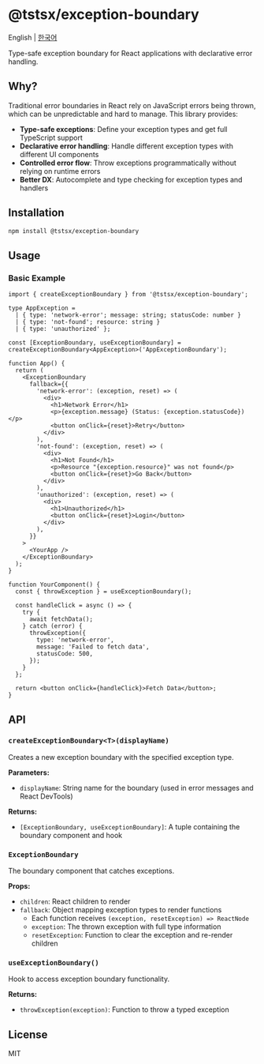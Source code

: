 # @tstsx/exception-boundary

English | [한국어](./README.ko.md)

Type-safe exception boundary for React applications with declarative error handling.

## Why?

Traditional error boundaries in React rely on JavaScript errors being thrown, which can be unpredictable and hard to manage. This library provides:

- **Type-safe exceptions**: Define your exception types and get full TypeScript support
- **Declarative error handling**: Handle different exception types with different UI components
- **Controlled error flow**: Throw exceptions programmatically without relying on runtime errors
- **Better DX**: Autocomplete and type checking for exception types and handlers

## Installation

```bash
npm install @tstsx/exception-boundary
```

## Usage

### Basic Example

```tsx
import { createExceptionBoundary } from '@tstsx/exception-boundary';

type AppException =
  | { type: 'network-error'; message: string; statusCode: number }
  | { type: 'not-found'; resource: string }
  | { type: 'unauthorized' };

const [ExceptionBoundary, useExceptionBoundary] = createExceptionBoundary<AppException>('AppExceptionBoundary');

function App() {
  return (
    <ExceptionBoundary
      fallback={{
        'network-error': (exception, reset) => (
          <div>
            <h1>Network Error</h1>
            <p>{exception.message} (Status: {exception.statusCode})</p>
            <button onClick={reset}>Retry</button>
          </div>
        ),
        'not-found': (exception, reset) => (
          <div>
            <h1>Not Found</h1>
            <p>Resource "{exception.resource}" was not found</p>
            <button onClick={reset}>Go Back</button>
          </div>
        ),
        'unauthorized': (exception, reset) => (
          <div>
            <h1>Unauthorized</h1>
            <button onClick={reset}>Login</button>
          </div>
        ),
      }}
    >
      <YourApp />
    </ExceptionBoundary>
  );
}

function YourComponent() {
  const { throwException } = useExceptionBoundary();

  const handleClick = async () => {
    try {
      await fetchData();
    } catch (error) {
      throwException({
        type: 'network-error',
        message: 'Failed to fetch data',
        statusCode: 500,
      });
    }
  };

  return <button onClick={handleClick}>Fetch Data</button>;
}
```

## API

### `createExceptionBoundary<T>(displayName)`

Creates a new exception boundary with the specified exception type.

**Parameters:**
- `displayName`: String name for the boundary (used in error messages and React DevTools)

**Returns:**
- `[ExceptionBoundary, useExceptionBoundary]`: A tuple containing the boundary component and hook

### `ExceptionBoundary`

The boundary component that catches exceptions.

**Props:**
- `children`: React children to render
- `fallback`: Object mapping exception types to render functions
  - Each function receives `(exception, resetException) => ReactNode`
  - `exception`: The thrown exception with full type information
  - `resetException`: Function to clear the exception and re-render children

### `useExceptionBoundary()`

Hook to access exception boundary functionality.

**Returns:**
- `throwException(exception)`: Function to throw a typed exception

## License

MIT
